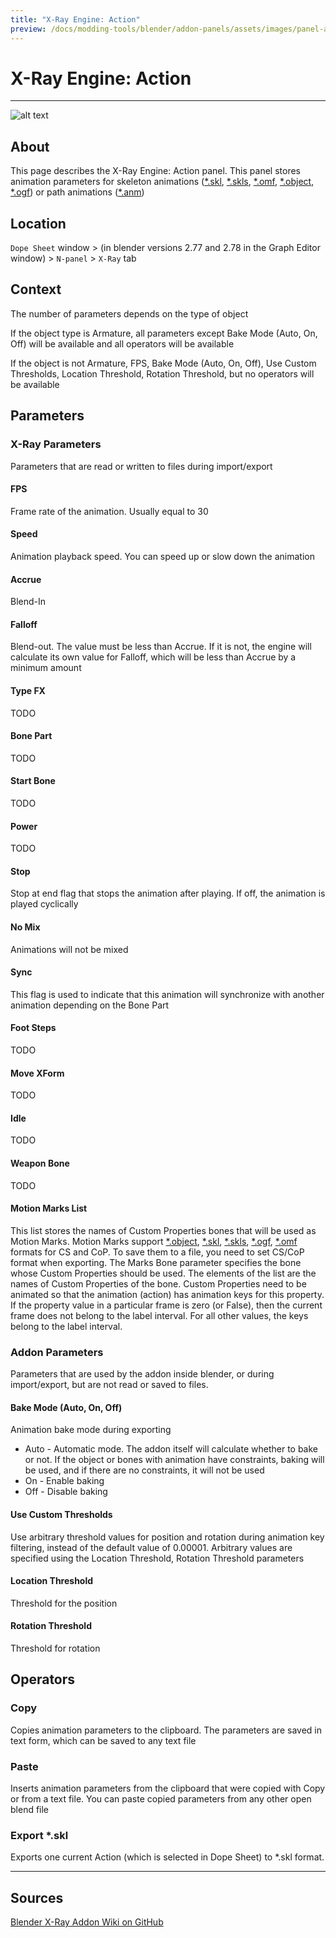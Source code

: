 ```yaml
---
title: "X-Ray Engine: Action"
preview: /docs/modding-tools/blender/addon-panels/assets/images/panel-action.png
---
```


# X-Ray Engine: Action

___

![alt text](assets/images/panel-action.png)

## About

This page describes the X-Ray Engine: Action panel. This panel stores animation parameters for skeleton animations ([*.skl](../../../references/file-formats/animations/skl-skls.md), [*.skls](../../../references/file-formats/animations/skl-skls.md), [*.omf](../../../references/file-formats/animations/omf.md), [*.object](../../../references/file-formats/models/object.md), [*.ogf](../../../references/file-formats/models/ogf.md)) or path animations ([*.anm](../../../references/file-formats/animations/anm.md))

## Location

`Dope Sheet` window > (in blender versions 2.77 and 2.78 in the Graph Editor window) > `N-panel` > `X-Ray` tab

## Context

The number of parameters depends on the type of object

If the object type is Armature, all parameters except Bake Mode (Auto, On, Off) will be available and all operators will be available

If the object is not Armature, FPS, Bake Mode (Auto, On, Off), Use Custom Thresholds, Location Threshold, Rotation Threshold, but no operators will be available

## Parameters

### X-Ray Parameters

Parameters that are read or written to files during import/export

#### FPS

Frame rate of the animation. Usually equal to 30

#### Speed

Animation playback speed. You can speed up or slow down the animation

#### Accrue

Blend-In

#### Falloff

Blend-out. The value must be less than Accrue. If it is not, the engine will calculate its own value for Falloff, which will be less than Accrue by a minimum amount

#### Type FX

TODO

#### Bone Part

TODO

#### Start Bone

TODO

#### Power

TODO

#### Stop

Stop at end flag that stops the animation after playing. If off, the animation is played cyclically

#### No Mix

Animations will not be mixed

#### Sync

This flag is used to indicate that this animation will synchronize with another animation depending on the Bone Part

#### Foot Steps

TODO

#### Move XForm

TODO

#### Idle

TODO

#### Weapon Bone

TODO

#### Motion Marks List

This list stores the names of Custom Properties bones that will be used as Motion Marks. Motion Marks support [*.object](../../../references/file-formats/models/object.md), [*.skl](../../../references/file-formats/animations/skl-skls.md), [*.skls](../../../references/file-formats/animations/skl-skls.md), [*.ogf](../../../references/file-formats/models/ogf.md), [*.omf](../../../references/file-formats/animations/omf.md) formats for CS and CoP. To save them to a file, you need to set CS/CoP format when exporting. The Marks Bone parameter specifies the bone whose Custom Properties should be used. The elements of the list are the names of Custom Properties of the bone. Custom Properties need to be animated so that the animation (action) has animation keys for this property. If the property value in a particular frame is zero (or False), then the current frame does not belong to the label interval. For all other values, the keys belong to the label interval.

### Addon Parameters

Parameters that are used by the addon inside blender, or during import/export, but are not read or saved to files.

#### Bake Mode (Auto, On, Off)

Animation bake mode during exporting

- Auto - Automatic mode. The addon itself will calculate whether to bake or not. If the object or bones with animation have constraints, baking will be used, and if there are no constraints, it will not be used
- On - Enable baking
- Off - Disable baking

#### Use Custom Thresholds

Use arbitrary threshold values for position and rotation during animation key filtering, instead of the default value of 0.00001. Arbitrary values are specified using the Location Threshold, Rotation Threshold parameters

#### Location Threshold

Threshold for the position

#### Rotation Threshold

Threshold for rotation

## Operators

### Copy

Copies animation parameters to the clipboard. The parameters are saved in text form, which can be saved to any text file

### Paste

Inserts animation parameters from the clipboard that were copied with Copy or from a text file. You can paste copied parameters from any other open blend file

### Export *.skl

Exports one current Action (which is selected in Dope Sheet) to *.skl format.

___

## Sources

[Blender X-Ray Addon Wiki on GitHub](https://github.com/PavelBlend/blender-xray/wiki/Panel-XRay-Engine-Action)
